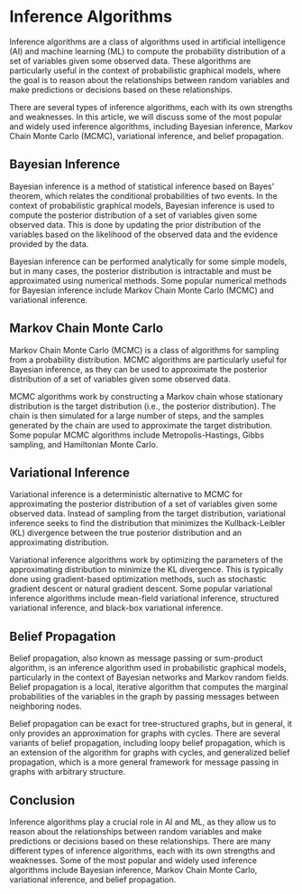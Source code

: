 # Inference Algorithms

Inference algorithms are a class of algorithms used in artificial intelligence (AI) and machine learning (ML) to compute the probability distribution of a set of variables given some observed data. These algorithms are particularly useful in the context of probabilistic graphical models, where the goal is to reason about the relationships between random variables and make predictions or decisions based on these relationships.

There are several types of inference algorithms, each with its own strengths and weaknesses. In this article, we will discuss some of the most popular and widely used inference algorithms, including Bayesian inference, Markov Chain Monte Carlo (MCMC), variational inference, and belief propagation.

## Bayesian Inference

Bayesian inference is a method of statistical inference based on Bayes' theorem, which relates the conditional probabilities of two events. In the context of probabilistic graphical models, Bayesian inference is used to compute the posterior distribution of a set of variables given some observed data. This is done by updating the prior distribution of the variables based on the likelihood of the observed data and the evidence provided by the data.

Bayesian inference can be performed analytically for some simple models, but in many cases, the posterior distribution is intractable and must be approximated using numerical methods. Some popular numerical methods for Bayesian inference include Markov Chain Monte Carlo (MCMC) and variational inference.

## Markov Chain Monte Carlo

Markov Chain Monte Carlo (MCMC) is a class of algorithms for sampling from a probability distribution. MCMC algorithms are particularly useful for Bayesian inference, as they can be used to approximate the posterior distribution of a set of variables given some observed data.

MCMC algorithms work by constructing a Markov chain whose stationary distribution is the target distribution (i.e., the posterior distribution). The chain is then simulated for a large number of steps, and the samples generated by the chain are used to approximate the target distribution. Some popular MCMC algorithms include Metropolis-Hastings, Gibbs sampling, and Hamiltonian Monte Carlo.

## Variational Inference

Variational inference is a deterministic alternative to MCMC for approximating the posterior distribution of a set of variables given some observed data. Instead of sampling from the target distribution, variational inference seeks to find the distribution that minimizes the Kullback-Leibler (KL) divergence between the true posterior distribution and an approximating distribution.

Variational inference algorithms work by optimizing the parameters of the approximating distribution to minimize the KL divergence. This is typically done using gradient-based optimization methods, such as stochastic gradient descent or natural gradient descent. Some popular variational inference algorithms include mean-field variational inference, structured variational inference, and black-box variational inference.

## Belief Propagation

Belief propagation, also known as message passing or sum-product algorithm, is an inference algorithm used in probabilistic graphical models, particularly in the context of Bayesian networks and Markov random fields. Belief propagation is a local, iterative algorithm that computes the marginal probabilities of the variables in the graph by passing messages between neighboring nodes.

Belief propagation can be exact for tree-structured graphs, but in general, it only provides an approximation for graphs with cycles. There are several variants of belief propagation, including loopy belief propagation, which is an extension of the algorithm for graphs with cycles, and generalized belief propagation, which is a more general framework for message passing in graphs with arbitrary structure.

## Conclusion

Inference algorithms play a crucial role in AI and ML, as they allow us to reason about the relationships between random variables and make predictions or decisions based on these relationships. There are many different types of inference algorithms, each with its own strengths and weaknesses. Some of the most popular and widely used inference algorithms include Bayesian inference, Markov Chain Monte Carlo, variational inference, and belief propagation.
